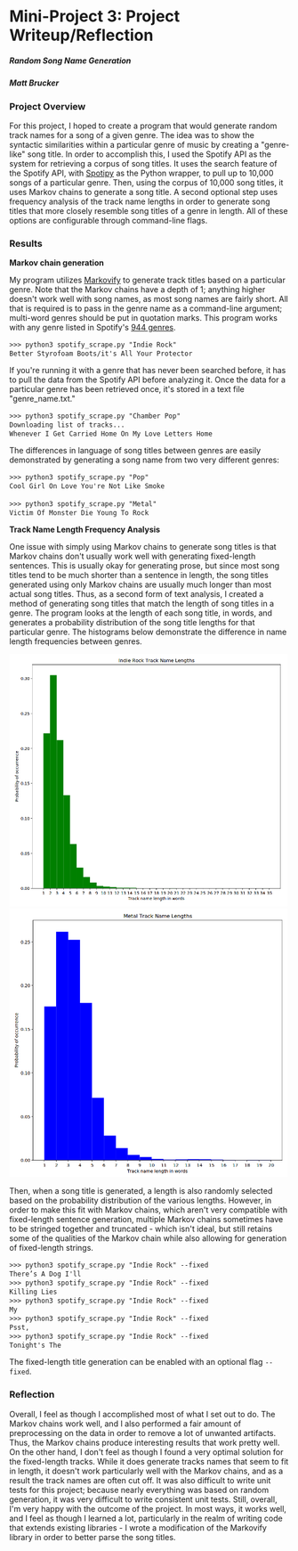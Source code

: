 # Mini-Project 3: Project Writeup/Reflection
##### Random Song Name Generation
##### Matt Brucker

### Project Overview

For this project, I hoped to create a program that would generate random track names for a song of a given genre. The idea was to show the syntactic similarities within a particular genre of music by 
creating a "genre-like" song title. In order to accomplish this, I used the Spotify API as the system for retrieving a corpus of song titles. It uses the search feature of the Spotify API, with 
[Spotipy](https://github.com/plamere/spotipy) as the Python wrapper, to pull up to 10,000 songs of a particular genre. Then, using the corpus of 10,000 song titles, it uses Markov chains to generate a song 
title. A second optional step uses frequency analysis of the track name lengths in order to generate song titles that more closely resemble song titles of a genre in length. All of these options are 
configurable through command-line flags.

### Results
**Markov chain generation**

My program utilizes [Markovify](https://github.com/jsvine/markovify) to generate track titles based on a particular genre. Note that the Markov chains have a depth of 1; anything higher doesn't work well with
song names, as most song names are fairly short. All that is required is to pass in the genre name as a command-line argument; 
multi-word genres should be put in quotation marks. This program works with any genre listed in Spotify's [944 genres](https://docs.google.com/spreadsheets/d/1L3F3oKddQxz2v9a_eqchacv4XXqVru1AMwsbVUqqMsU/pub).
```
>>> python3 spotify_scrape.py "Indie Rock"
Better Styrofoam Boots/it's All Your Protector
```
If you're running it with a genre that has never been searched before, it has to pull the data from the Spotify API before analyzing it. Once the data for a particular genre has been retrieved once, it's 
stored in a text file "genre_name.txt."
``` 
>>> python3 spotify_scrape.py "Chamber Pop"
Downloading list of tracks...
Whenever I Get Carried Home On My Love Letters Home
```
The differences in language of song titles between genres are easily demonstrated by generating a song
name from two very different genres:
```
>>> python3 spotify_scrape.py "Pop"
Cool Girl On Love You're Not Like Smoke

>>> python3 spotify_scrape.py "Metal"
Victim Of Monster Die Young To Rock
```

**Track Name Length Frequency Analysis**

One issue with simply using Markov chains to generate song titles is that Markov chains don't usually work well with generating fixed-length sentences. This is usually okay for generating prose, but since
most song titles tend to be much shorter than a sentence in length, the song titles generated using only Markov chains are usually much longer than most actual song titles. Thus, as a second form of text
analysis, I created a method of generating song titles that match the length of song titles in a genre. The program looks at the length of each song title, in words, and generates a probability distribution
of the song title lengths for that particular genre.  The histograms below demonstrate the difference in name length frequencies between genres.

![Indie rock name length frequencies](indie_rock_hist.png)
![Metal name length frequencies](metal_hist.png)

Then, when a song title is generated, a length is also randomly selected based on the probability distribution of the various lengths. However, in order to make this fit with Markov chains, which aren't
very compatible with fixed-length sentence generation, multiple Markov chains sometimes have to be stringed together and truncated - which isn't ideal, but still retains some of the qualities of the Markov
chain while also allowing for generation of fixed-length strings. 
```
>>> python3 spotify_scrape.py "Indie Rock" --fixed
There’s A Dog I'll
>>> python3 spotify_scrape.py "Indie Rock" --fixed
Killing Lies
>>> python3 spotify_scrape.py "Indie Rock" --fixed
My
>>> python3 spotify_scrape.py "Indie Rock" --fixed
Psst,
>>> python3 spotify_scrape.py "Indie Rock" --fixed
Tonight's The
```
The fixed-length title generation can be enabled with an optional flag `--fixed`.

### Reflection
Overall, I feel as though I accomplished most of what I set out to do. The Markov chains work well, and I also performed a fair amount of preprocessing on the data in order to remove a lot of unwanted
artifacts. Thus, the Markov chains produce interesting results that work pretty well. On the other hand, I don't feel as though I found a very optimal solution for the fixed-length tracks. While it does
generate tracks names that seem to fit in length, it doesn't work particularly well with the Markov chains, and as a result the track names are often cut off. It was also difficult to write unit tests for
this project; because nearly everything was based on random generation, it was very difficult to write consistent unit tests. Still, overall, I'm very happy with the outcome of the project. In most ways, it
works well, and I feel as though I learned a lot, particularly in the realm of writing code that extends existing libraries - I wrote a modification of the Markovify library in order to better parse the song
titles. 

